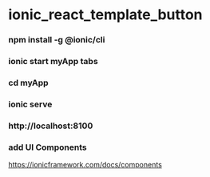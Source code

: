 # ionic_react_template_button

### npm install -g @ionic/cli

### ionic start myApp tabs

### cd myApp 

### ionic serve

### http://localhost:8100


### add UI Components
https://ionicframework.com/docs/components


